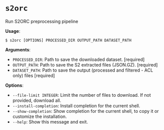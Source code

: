 # `s2orc`

Run S2ORC preprocessing pipeline

**Usage**:

```console
$ s2orc [OPTIONS] PROCESSED_DIR OUTPUT_PATH DATASET_PATH
```

**Arguments**:

* `PROCESSED_DIR`: Path to save the downloaded dataset.  [required]
* `OUTPUT_PATH`: Path to save the S2 extracted files (JSON.GZ).  [required]
* `DATASET_PATH`: Path to save the output (processed and filtered - ACL only) files  [required]

**Options**:

* `--file-limit INTEGER`: Limit the number of files to download. If not provided, download all.
* `--install-completion`: Install completion for the current shell.
* `--show-completion`: Show completion for the current shell, to copy it or customize the installation.
* `--help`: Show this message and exit.
